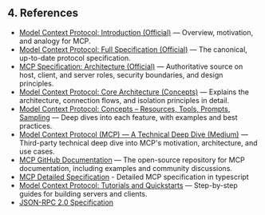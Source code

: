 ## 4. References

- [Model Context Protocol: Introduction (Official)](https://modelcontextprotocol.io/introduction) — Overview, motivation, and analogy for MCP.
- [Model Context Protocol: Full Specification (Official)](https://modelcontextprotocol.io/specification/2025-03-26) — The canonical, up-to-date protocol specification.
- [MCP Specification: Architecture (Official)](https://modelcontextprotocol.io/specification/2025-03-26/architecture) — Authoritative source on host, client, and server roles, security boundaries, and design principles.
- [Model Context Protocol: Core Architecture (Concepts)](https://modelcontextprotocol.io/docs/concepts/architecture) — Explains the architecture, connection flows, and isolation principles in detail.
- [Model Context Protocol: Concepts – Resources, Tools, Prompts, Sampling](https://modelcontextprotocol.io/docs/concepts/resources) — Deep dives into each feature, with examples and best practices.
- [Model Context Protocol (MCP) — A Technical Deep Dive (Medium)](https://medium.com/@singhrajni2210/model-context-protocol-mcp-a-technical-deep-dive-810273a34304) — Third-party technical deep dive into MCP's motivation, architecture, and use cases.
- [MCP GitHub Documentation](https://github.com/modelcontextprotocol/docs) — The open-source repository for MCP documentation, including examples and community discussions.
- [MCP Detailed Specification](https://github.com/modelcontextprotocol/modelcontextprotocol/blob/main/schema) - Detailed MCP specification in typescript 
- [Model Context Protocol: Tutorials and Quickstarts](https://modelcontextprotocol.io/quickstart) — Step-by-step guides for building servers and clients.
- [JSON-RPC 2.0 Specification](https://www.jsonrpc.org/specification)